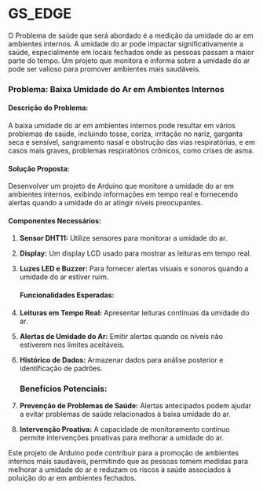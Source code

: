 # GS_EDGE

O Problema de saúde que será abordado é a medição da umidade do ar em ambientes internos. A umidade do ar pode impactar significativamente a saúde, especialmente em locais fechados onde as pessoas passam a maior parte do tempo. Um projeto que monitora e informa sobre a umidade do ar pode ser valioso para promover ambientes mais saudáveis. 

### Problema: Baixa Umidade do Ar em Ambientes Internos

   #### Descrição do Problema:

A baixa umidade do ar em ambientes internos pode resultar em vários problemas de saúde, incluindo tosse, coriza, irritação no nariz, garganta seca e sensível, sangramento nasal e obstrução das vias respiratórias, e em casos mais graves, problemas respiratórios crônicos, como crises de asma. 

   #### Solução Proposta:

Desenvolver um projeto de Arduino que monitore a umidade do ar em ambientes internos, exibindo informações em tempo real e fornecendo alertas quando a umidade do ar atingir níveis preocupantes.

   #### Componentes Necessários:

1. **Sensor DHT11:** Utilize sensores para monitorar a umidade do ar. 
   
2. **Display:** Um display LCD usado para mostrar as leituras em tempo real.

3. **Luzes LED e Buzzer:** Para fornecer alertas visuais e sonoros quando a umidade do ar estiver ruim.

   #### Funcionalidades Esperadas:

1. **Leituras em Tempo Real:** Apresentar leituras contínuas da umidade do ar.

2. **Alertas de Umidade do Ar:** Emitir alertas quando os níveis não estiverem nos limites aceitáveis.

3. **Histórico de Dados:** Armazenar dados para análise posterior e identificação de padrões.

   ### Benefícios Potenciais:

1. **Prevenção de Problemas de Saúde:** Alertas antecipados podem ajudar a evitar problemas de saúde relacionados à baixa umidade do ar.

3. **Intervenção Proativa:** A capacidade de monitoramento contínuo permite intervenções proativas para melhorar a umidade do ar.

Este projeto de Arduino pode contribuir para a promoção de ambientes internos mais saudáveis, permitindo que as pessoas tomem medidas para melhorar a umidade do ar e reduzam os riscos à saúde associados à poluição do ar em ambientes fechados.
